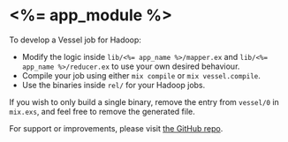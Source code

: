 # <%= app_module %>

To develop a Vessel job for Hadoop:

- Modify the logic inside `lib/<%= app_name %>/mapper.ex` and `lib/<%= app_name %>/reducer.ex` to use your own desired behaviour.
- Compile your job using either `mix compile` or `mix vessel.compile`.
- Use the binaries inside `rel/` for your Hadoop jobs.

If you wish to only build a single binary, remove the entry from `vessel/0` in `mix.exs`, and feel free to remove the generated file.

For support or improvements, please visit [the GitHub repo](https://github.com/zackehh/vessel).
